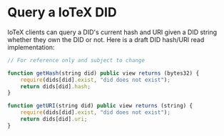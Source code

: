# Query a IoTeX DID

IoTeX clients can query a DID's current hash and URI given a DID string whether they own the DID or not. Here is a draft DID hash/URI read implementation:

```javascript
// For reference only and subject to change

function getHash(string did) public view returns (bytes32) {
    require(dids[did].exist, "did does not exist");
    return dids[did].hash;
}

function getURI(string did) public view returns (string) {
    require(dids[did].exist, "did does not exist");
    return dids[did].uri;
}
```

